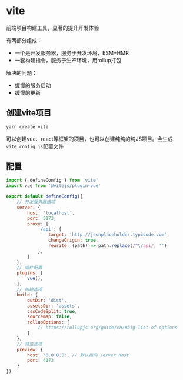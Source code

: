 # vite

前端项目构建工具，显著的提升开发体验

有两部分组成：

- 一个是开发服务器，服务于开发环境，ESM+HMR
- 一套构建指令，服务于生产环境，用rollup打包

解决的问题：

- 缓慢的服务启动
- 缓慢的更新

## 创建vite项目

```bash
yarn create vite
```

可以创建vue、react等框架的项目，也可以创建纯纯的纯JS项目。会生成`vite.config.js`配置文件

## 配置

```js
import { defineConfig } from 'vite'
import vue from '@vitejs/plugin-vue'

export default defineConfig({
    // 开发服务器选项
    server: {
        host: 'localhost',
        port: 5173,
        proxy: {
            '/api': {
                target: 'http://jsonplaceholder.typicode.com',
                changeOrigin: true,
                rewrite: (path) => path.replace(/^\/api/, '')
            },
        }
    },
    // 插件配置
    plugins: [
        vue(),
    ],
    // 构建选项
    build: {
        outDir: 'dist',
        assetsDir: 'assets',
        cssCodeSplit: true,
        sourcemap: false,
        rollupOptions: {
            // https://rollupjs.org/guide/en/#big-list-of-options
        }
    },
    // 预览选项
    preview: {
        host: '0.0.0.0', // 默认指向 server.host
        port: 4173
    }
})
```